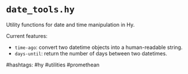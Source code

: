 # `date_tools.hy`

Utility functions for date and time manipulation in Hy.

Current features:

- `time-ago`: convert two datetime objects into a human-readable string.
- `days-until`: return the number of days between two datetimes.


#hashtags: #hy #utilities #promethean
